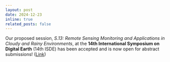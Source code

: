 ```yaml
---
layout: post
date: 2024-12-23
inline: true
related_posts: false
---
```


Our proposed session, *S.13: Remote Sensing Monitoring and Applications in Cloudy and Rainy Environments*, at the **14th International Symposium on Digital Earth** (14th ISDE) has been accepted and is now open for abstract submissions! ([Link](https://isde2025.event.evtr.cn/site/pages/index/index?pageId=0dcea8c0-2f96-4616-9609-134ad72f6873))<br>
